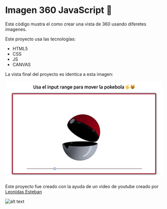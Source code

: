 # Imagen 360 JavaScript 💪

Este código mustra el como crear una vista de 360 usando diferetes imagenes. 

Este proyecto usa las tecnologías:
* HTML5 
* CSS
* JS
* CANVAS 

La vista final del proyecto es identica a esta imagen:

![alt text](./readme/screen.png "Vista del proyecto")

Este proyecto fue creado con la ayuda de un video de youtube creado por [Leonidas Esteban](https://github.com/LeonidasEsteban/360-javascript)

![alt text](https://camo.githubusercontent.com/df0511358c10d85475a8211530a2aea1d0abd5ed/68747470733a2f2f6f63746f6465782e6769746875622e636f6d2f696d616765732f66696c6d746f636174732e706e67 "Oxtodex")


